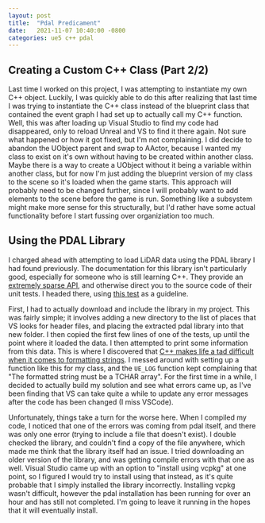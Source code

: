 ```yaml
---
layout: post
title:  "Pdal Predicament"
date:   2021-11-07 10:40:00 -0800
categories: ue5 c++ pdal
---
```


## Creating a Custom C++ Class (Part 2/2)

Last time I worked on this project, I was attempting to instantiate my own C++ object. Luckily, I was quickly able to do this after realizing that last time I was trying to instantiate the C++ class instead of the blueprint class that contained the event graph I had set up to actually call my C++ function. Well, this was after loading up Visual Studio to find my code had disappeared, only to reload Unreal and VS to find it there again. Not sure what happened or how it got fixed, but I'm not complaining. I did decide to abandon the UObject parent and swap to AActor, because I wanted my class to exist on it's own without having to be created within another class. Maybe there is a way to create a UObject without it being a variable within another class, but for now I'm just adding the blueprint version of my class to the scene so it's loaded when the game starts. This approach will probably need to be changed further, since I will probably want to add elements to the scene before the game is run. Something like a subsystem might make more sense for this structurally, but I'd rather have some actual functionality before I start fussing over organiziation too much.

## Using the PDAL Library

I charged ahead with attempting to load LiDAR data using the PDAL library I had found previously. The documentation for this library isn't particularly good, especially for someone who is still learning C++. They provide an [extremely sparse API](https://pdal.io/api/cpp/index.html), and otherwise direct you to the source code of their unit tests. I headed there, using [this test](https://github.com/PDAL/PDAL/blob/master/test/unit/LazPerfTest.cpp) as a guideline.

First, I had to actually download and include the library in my project. This was fairly simple; it involves adding a new directory to the list of places that VS looks for header files, and placing the extracted pdal library into that new folder. I then copied the first few lines of one of the tests, up until the point where it loaded the data. I then attempted to print some information from this data. This is where I discovered that [C++ makes life a tad difficult when it comes to formatting strings](https://stackoverflow.com/questions/2342162/stdstring-formatting-like-sprintf#comment47071301_2342176_). I messed around with setting up a function like this for my class, and the `UE_LOG` function kept complaining that "The formatted string must be a TCHAR array". For the first time in a while, I decided to actually build my solution and see what errors came up, as I've been finding that VS can take quite a while to update any error messages after the code has been changed (I miss VSCode).

Unfortunately, things take a turn for the worse here. When I compiled my code, I noticed that one of the errors was coming from pdal itself, and there was only one error (trying to include a file that doesn't exist). I double checked the library, and couldn't find a copy of the file anywhere, which made me think that the library itself had an issue. I tried downloading an older version of the library, and was getting compile errors with that one as well. Visual Studio came up with an option to "install using vcpkg" at one point, so I figured I would try to install using that instead, as it's quite probable that I simply installed the library incorrectly. Installing vcpkg wasn't difficult, however the pdal installation has been running for over an hour and has still not completed. I'm going to leave it running in the hopes that it will eventually install.